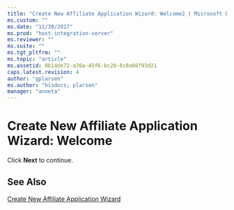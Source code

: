 ```yaml
---
title: "Create New Affiliate Application Wizard: Welcome2 | Microsoft Docs"
ms.custom: ""
ms.date: "11/30/2017"
ms.prod: "host-integration-server"
ms.reviewer: ""
ms.suite: ""
ms.tgt_pltfrm: ""
ms.topic: "article"
ms.assetid: 0b14de72-a76a-45f6-bc20-8c8a66f93d21
caps.latest.revision: 4
author: "gplarsen"
ms.author: "hisdocs; plarsen"
manager: "anneta"
---
```

# Create New Affiliate Application Wizard: Welcome
Click **Next** to continue.  
  
## See Also  
 [Create New Affiliate Application Wizard](../core/create-new-affiliate-application-wizard2.md)